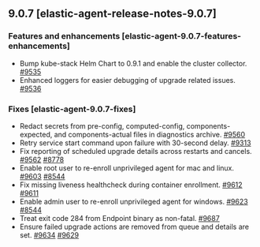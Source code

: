 ## 9.0.7 [elastic-agent-release-notes-9.0.7]


### Features and enhancements [elastic-agent-9.0.7-features-enhancements]

* Bump kube-stack Helm Chart to 0.9.1 and enable the cluster collector. [#9535](https://github.com/elastic/elastic-agent/pull/9535)
* Enhanced loggers for easier debugging of upgrade related issues. [#9536](https://github.com/elastic/elastic-agent/issues/9536)


### Fixes [elastic-agent-9.0.7-fixes]

* Redact secrets from pre-config, computed-config, components-expected, and components-actual files in diagnostics archive. [#9560](https://github.com/elastic/elastic-agent/pull/9560)
* Retry service start command upon failure with 30-second delay. [#9313](https://github.com/elastic/elastic-agent/pull/9313)
* Fix reporting of scheduled upgrade details across restarts and cancels. [#9562](https://github.com/elastic/elastic-agent/pull/9562) [#8778](https://github.com/elastic/elastic-agent/issues/8778)
* Enable root user to re-enroll unprivileged agent for mac and linux. [#9603](https://github.com/elastic/elastic-agent/pull/9603) [#8544](https://github.com/elastic/elastic-agent/issues/8544)
* Fix missing liveness healthcheck during container enrollment. [#9612](https://github.com/elastic/elastic-agent/pull/9612) [#9611](https://github.com/elastic/elastic-agent/issues/9611)
* Enable admin user to re-enroll unprivileged agent for windows. [#9623](https://github.com/elastic/elastic-agent/pull/9623) [#8544](https://github.com/elastic/elastic-agent/issues/8544)
* Treat exit code 284 from Endpoint binary as non-fatal. [#9687](https://github.com/elastic/elastic-agent/pull/9687)
* Ensure failed upgrade actions are removed from queue and details are set. [#9634](https://github.com/elastic/elastic-agent/pull/9634) [#9629](https://github.com/elastic/elastic-agent/issues/9629)

